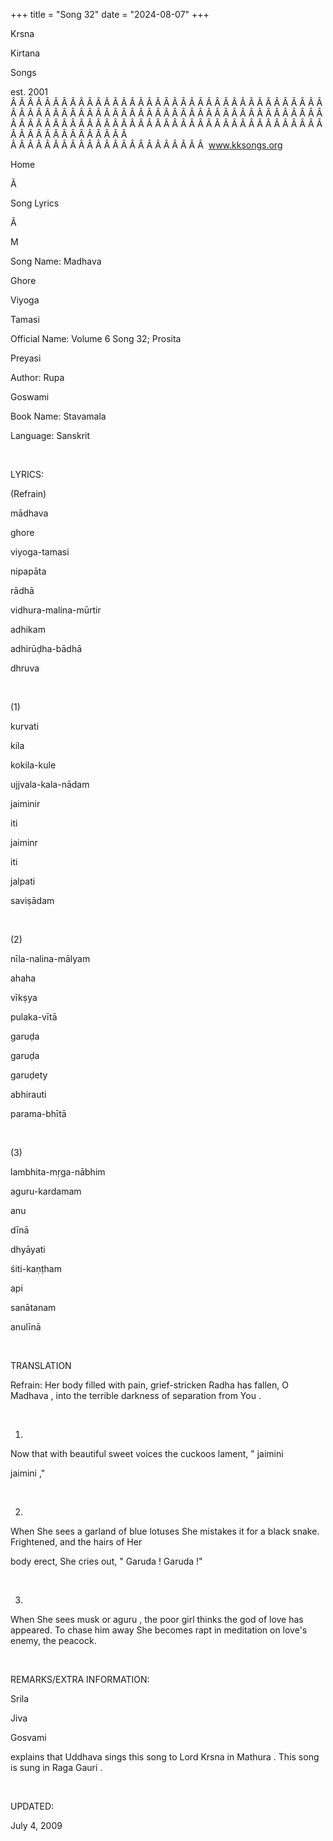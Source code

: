 +++ 
title = "Song 32"
date = "2024-08-07"
+++

Krsna
 
Kirtana
 
Songs

est. 2001
Â Â Â Â Â Â Â Â Â Â Â Â Â Â Â Â Â Â Â Â Â Â Â Â Â Â Â Â Â Â Â Â Â Â Â Â Â Â Â Â Â Â Â Â Â Â Â Â Â Â Â Â Â Â Â Â Â Â Â Â Â Â Â Â Â Â Â Â Â Â Â Â Â Â Â Â Â Â Â Â Â Â Â Â Â Â Â Â Â Â Â Â Â Â Â Â Â Â Â Â Â Â Â Â Â Â Â Â Â Â Â Â Â Â Â Â Â Â Â Â Â Â Â Â Â  
Â Â Â Â Â Â Â Â Â Â Â Â Â Â Â Â Â Â Â Â Â Â Â  
www.kksongs.org








Home


Ã 
 
Song Lyrics
 
Ã 
 
M


Song Name: 
Madhava
 
Ghore
 
Viyoga
 
Tamasi


Official Name: Volume 6 Song 32; 
Prosita


Preyasi
 


Author: 
Rupa
 
Goswami




Book Name: 
Stavamala


Language: 
Sanskrit




 


LYRICS:


(Refrain)


mādhava
 
ghore
 
viyoga-tamasi
 
nipapāta
 
rādhā
 


vidhura-malina-mūrtir
 
adhikam
 
adhirūḍha-bādhā


dhruva


 


(1)


kurvati
 
kila
 
kokila-kule
 
ujjvala-kala-nādam
 


jaiminir
 
iti
 
jaiminr
 
iti


jalpati
 
saviṣādam




 


(2)


nīla-nalina-mālyam
 
ahaha
 
vīkṣya


pulaka-vītā
 


garuḍa
 
garuḍa
 
garuḍety
 
abhirauti
 
parama-bhītā
 


 


(3)


lambhita-mṛga-nābhim
 
aguru-kardamam
 
anu
 
dīnā
 


dhyāyati
 
śiti-kaṇṭham
 
api


sanātanam
 
anulīnā


 


TRANSLATION


Refrain:
Her body filled with pain, grief-stricken 
Radha
 has
fallen, O 
Madhava
, into the terrible darkness of
separation from 
You
.


 


1)

Now
 that with beautiful sweet voices the cuckoos
lament, "
jaimini
 
jaimini
,"


 


2)
When 
She
 sees a garland of blue lotuses She mistakes
it for a black snake. Frightened, and the hairs of 
Her

body erect, She cries out, "
Garuda
! 
Garuda
!"


 


3)
When 
She
 sees musk or 
aguru
,
the poor girl thinks the god of love has appeared. To chase him away 
She
 becomes rapt in meditation on love's enemy, the peacock.


 


REMARKS/EXTRA INFORMATION:


Srila
 
Jiva
 
Gosvami

explains that 
Uddhava
 sings this song to Lord 
Krsna
 in 
Mathura
. This song is
sung in Raga 
Gauri
.


 


UPDATED:

July 4, 2009